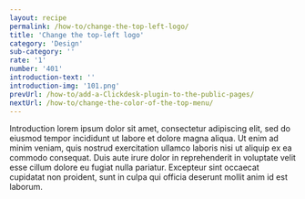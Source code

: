 ```yaml
---
layout: recipe
permalink: /how-to/change-the-top-left-logo/
title: 'Change the top-left logo'
category: 'Design'
sub-category: ''
rate: '1'
number: '401'
introduction-text: ''
introduction-img: '101.png'
prevUrl: /how-to/add-a-Clickdesk-plugin-to-the-public-pages/
nextUrl: /how-to/change-the-color-of-the-top-menu/
---
```


Introduction lorem ipsum dolor sit amet, consectetur adipiscing elit, sed do eiusmod tempor incididunt ut labore et dolore magna aliqua. Ut enim ad minim veniam, quis nostrud exercitation ullamco laboris nisi ut aliquip ex ea commodo consequat. Duis aute irure dolor in reprehenderit in voluptate velit esse cillum dolore eu fugiat nulla pariatur. Excepteur sint occaecat cupidatat non proident, sunt in culpa qui officia deserunt mollit anim id est laborum.

